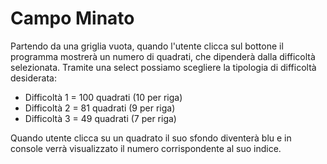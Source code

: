 # Campo Minato

Partendo da una griglia vuota, quando l'utente clicca sul bottone il programma mostrerà un numero di quadrati, che dipenderà dalla difficoltà selezionata.
Tramite una select possiamo scegliere la tipologia di difficoltà desiderata:
* Difficoltà 1 = 100 quadrati (10 per riga)
* Difficoltà 2 = 81 quadrati (9 per riga)
* Difficoltà 3 = 49 quadrati (7 per riga)

Quando utente clicca su un quadrato il suo sfondo diventerà blu e in console verrà visualizzato il numero corrispondente al suo indice. 